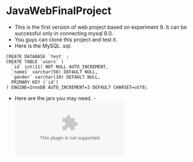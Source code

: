 # JavaWebFinalProject
- This is the first version of web project based on experiment 9. It can be successful only in connecting mysql 8.0.
- You guys can clone this project and test it.
- Here is the MySQL .sql:

```
CREATE DATABASE `test` ;
CREATE TABLE `users` ( 
  `id` int(11) NOT NULL AUTO_INCREMENT,
  `name1` varchar(50) DEFAULT NULL,
  `gender` varchar(10) DEFAULT NULL,
  PRIMARY KEY (`id`)
) ENGINE=InnoDB AUTO_INCREMENT=3 DEFAULT CHARSET=utf8;
```
- Here are the jars you may need.
-![click here to download](http://178.128.27.112/file/jars.zip)
